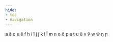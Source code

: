 ```yaml
---
hide:
- toc
- navigation
---
```

a
ã
c
e
ẽ
f
h
i
ĩ
j
j̃
k
l
l̃
m
n
o
õ
p
s
t
u
ũ
v
ṽ
w
w̃
ŋ
ɲ

